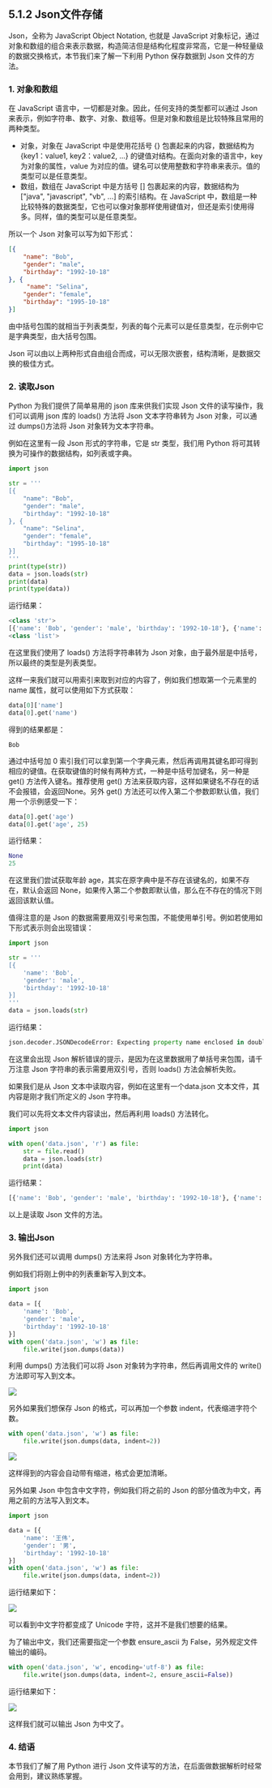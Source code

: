 ## 5.1.2 Json文件存储

Json，全称为 JavaScript Object Notation, 也就是 JavaScript 对象标记，通过对象和数组的组合来表示数据，构造简洁但是结构化程度非常高，它是一种轻量级的数据交换格式，本节我们来了解一下利用 Python 保存数据到 Json 文件的方法。

### 1. 对象和数组

在 JavaScript 语言中，一切都是对象。因此，任何支持的类型都可以通过 Json 来表示，例如字符串、数字、对象、数组等。但是对象和数组是比较特殊且常用的两种类型。

* 对象，对象在 JavaScript 中是使用花括号 {} 包裹起来的内容，数据结构为 {key1：value1, key2：value2, ...} 的键值对结构。在面向对象的语言中，key 为对象的属性，value 为对应的值。键名可以使用整数和字符串来表示。值的类型可以是任意类型。
* 数组，数组在 JavaScript 中是方括号 [] 包裹起来的内容，数据结构为 ["java", "javascript", "vb", ...] 的索引结构。在 JavaScript 中，数组是一种比较特殊的数据类型，它也可以像对象那样使用键值对，但还是索引使用得多。同样，值的类型可以是任意类型。

所以一个 Json 对象可以写为如下形式：

```json
[{
    "name": "Bob",
    "gender": "male",
    "birthday": "1992-10-18"
}, {
     "name": "Selina",
    "gender": "female",
    "birthday": "1995-10-18"
}]
```

由中括号包围的就相当于列表类型，列表的每个元素可以是任意类型，在示例中它是字典类型，由大括号包围。

Json 可以由以上两种形式自由组合而成，可以无限次嵌套，结构清晰，是数据交换的极佳方式。

### 2. 读取Json

Python 为我们提供了简单易用的 json 库来供我们实现 Json 文件的读写操作，我们可以调用 json 库的 loads() 方法将 Json 文本字符串转为 Json 对象，可以通过 dumps()方法将 Json 对象转为文本字符串。

例如在这里有一段 Json 形式的字符串，它是 str 类型，我们用 Python 将可其转换为可操作的数据结构，如列表或字典。

```python
import json

str = '''
[{
    "name": "Bob",
    "gender": "male",
    "birthday": "1992-10-18"
}, {
    "name": "Selina",
    "gender": "female",
    "birthday": "1995-10-18"
}]
'''
print(type(str))
data = json.loads(str)
print(data)
print(type(data))
```

运行结果：

```python
<class 'str'>
[{'name': 'Bob', 'gender': 'male', 'birthday': '1992-10-18'}, {'name': 'Selina', 'gender': 'female', 'birthday': '1995-10-18'}]
<class 'list'>
```

在这里我们使用了 loads() 方法将字符串转为 Json 对象，由于最外层是中括号，所以最终的类型是列表类型。

这样一来我们就可以用索引来取到对应的内容了，例如我们想取第一个元素里的 name 属性，就可以使用如下方式获取：

```python
data[0]['name']
data[0].get('name')
```

得到的结果都是：

```
Bob
```

通过中括号加 0 索引我们可以拿到第一个字典元素，然后再调用其键名即可得到相应的键值。在获取键值的时候有两种方式，一种是中括号加键名，另一种是 get() 方法传入键名。推荐使用 get() 方法来获取内容，这样如果键名不存在的话不会报错，会返回None。另外 get() 方法还可以传入第二个参数即默认值，我们用一个示例感受一下：

```python
data[0].get('age')
data[0].get('age', 25)
```

运行结果：

```python
None
25
```

在这里我们尝试获取年龄 age，其实在原字典中是不存在该键名的，如果不存在，默认会返回 None，如果传入第二个参数即默认值，那么在不存在的情况下则返回该默认值。

值得注意的是 Json 的数据需要用双引号来包围，不能使用单引号。例如若使用如下形式表示则会出现错误：

```python
import json

str = '''
[{
    'name': 'Bob',
    'gender': 'male',
    'birthday': '1992-10-18'
}]
'''
data = json.loads(str)
```

运行结果：

```python
json.decoder.JSONDecodeError: Expecting property name enclosed in double quotes: line 3 column 5 (char 8)
```

在这里会出现 Json 解析错误的提示，是因为在这里数据用了单括号来包围，请千万注意 Json 字符串的表示需要用双引号，否则 loads() 方法会解析失败。

如果我们是从 Json 文本中读取内容，例如在这里有一个data.json 文本文件，其内容是刚才我们所定义的 Json 字符串。

我们可以先将文本文件内容读出，然后再利用 loads() 方法转化。

```python
import json

with open('data.json', 'r') as file:
    str = file.read()
    data = json.loads(str)
    print(data)
```

运行结果：

```python
[{'name': 'Bob', 'gender': 'male', 'birthday': '1992-10-18'}, {'name': 'Selina', 'gender': 'female', 'birthday': '1995-10-18'}]
```

以上是读取 Json 文件的方法。

### 3. 输出Json

另外我们还可以调用 dumps() 方法来将 Json 对象转化为字符串。

例如我们将刚上例中的列表重新写入到文本。

```python
import json

data = [{
    'name': 'Bob',
    'gender': 'male',
    'birthday': '1992-10-18'
}]
with open('data.json', 'w') as file:
    file.write(json.dumps(data))
```

利用 dumps() 方法我们可以将 Json 对象转为字符串，然后再调用文件的 write() 方法即可写入到文本。


![](./assets/2017-05-31-01-08-33.jpg)

另外如果我们想保存 Json 的格式，可以再加一个参数 indent，代表缩进字符个数。

```python
with open('data.json', 'w') as file:
    file.write(json.dumps(data, indent=2))
```

![](./assets/2017-05-31-01-12-26.jpg)

这样得到的内容会自动带有缩进，格式会更加清晰。

另外如果 Json 中包含中文字符，例如我们将之前的 Json 的部分值改为中文，再用之前的方法写入到文本。

```python
import json

data = [{
    'name': '王伟',
    'gender': '男',
    'birthday': '1992-10-18'
}]
with open('data.json', 'w') as file:
    file.write(json.dumps(data, indent=2))
```

运行结果如下：

![](./assets/2017-05-31-01-25-22.jpg)

可以看到中文字符都变成了 Unicode 字符，这并不是我们想要的结果。

为了输出中文，我们还需要指定一个参数 ensure_ascii 为 False，另外规定文件输出的编码。

```python
with open('data.json', 'w', encoding='utf-8') as file:
    file.write(json.dumps(data, indent=2, ensure_ascii=False))
```

运行结果如下：

![](./assets/2017-05-31-01-27-02.jpg)

这样我们就可以输出 Json 为中文了。

### 4. 结语

本节我们了解了用 Python 进行 Json 文件读写的方法，在后面做数据解析时经常会用到，建议熟练掌握。

